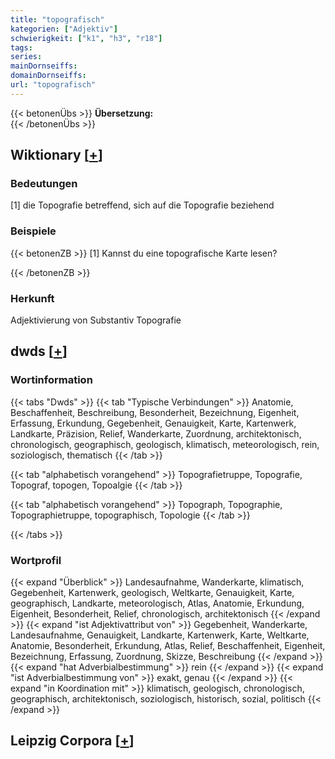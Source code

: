 ```yaml
---
title: "topografisch"
kategorien: ["Adjektiv"]
schwierigkeit: ["k1", "h3", "r18"]
tags:
series:
mainDornseiffs:
domainDornseiffs:
url: "topografisch"
---
```


{{< betonenÜbs >}}
**Übersetzung:**  
{{< /betonenÜbs >}}

## Wiktionary [[+](https://de.wiktionary.org/wiki/topografisch)]

### Bedeutungen
[1] die Topografie betreffend, sich auf die Topografie beziehend  

### Beispiele
{{< betonenZB >}}
[1] Kannst du eine topografische Karte lesen?  

{{< /betonenZB >}}
### Herkunft
Adjektivierung von Substantiv Topografie  



## dwds [[+](https://www.dwds.de/wb/topografisch)]

### Wortinformation
{{< tabs "Dwds" >}}
{{< tab "Typische Verbindungen" >}}
Anatomie, Beschaffenheit, Beschreibung, Besonderheit, Bezeichnung, Eigenheit, Erfassung, Erkundung, Gegebenheit, Genauigkeit, Karte, Kartenwerk, Landkarte, Präzision, Relief, Wanderkarte, Zuordnung, architektonisch, chronologisch, geographisch, geologisch, klimatisch, meteorologisch, rein, soziologisch, thematisch
{{< /tab >}}

{{< tab "alphabetisch vorangehend" >}}
Topografietruppe, Topografie, Topograf, topogen, Topoalgie
{{< /tab >}}

{{< tab "alphabetisch vorangehend" >}}
Topograph, Topographie, Topographietruppe, topographisch, Topologie
{{< /tab >}}

{{< /tabs >}}

### Wortprofil
{{< expand "Überblick" >}} Landesaufnahme, Wanderkarte, klimatisch, Gegebenheit, Kartenwerk, geologisch, Weltkarte, Genauigkeit, Karte, geographisch, Landkarte, meteorologisch, Atlas, Anatomie, Erkundung, Eigenheit, Besonderheit, Relief, chronologisch, architektonisch {{< /expand >}}
{{< expand "ist Adjektivattribut von" >}} Gegebenheit, Wanderkarte, Landesaufnahme, Genauigkeit, Landkarte, Kartenwerk, Karte, Weltkarte, Anatomie, Besonderheit, Erkundung, Atlas, Relief, Beschaffenheit, Eigenheit, Bezeichnung, Erfassung, Zuordnung, Skizze, Beschreibung {{< /expand >}}
{{< expand "hat Adverbialbestimmung" >}} rein {{< /expand >}}
{{< expand "ist Adverbialbestimmung von" >}} exakt, genau {{< /expand >}}
{{< expand "in Koordination mit" >}} klimatisch, geologisch, chronologisch, geographisch, architektonisch, soziologisch, historisch, sozial, politisch {{< /expand >}}

## Leipzig Corpora [[+](https://corpora.uni-leipzig.de/en/res?word=topografisch&corpusId=deu_newscrawl-public_2018)]

